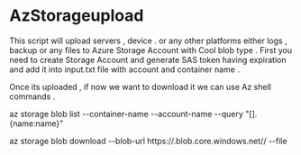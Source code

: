 # AzStorageupload

This script  will upload servers , device . or any other platforms either logs , backup  or any files to Azure Storage Account with Cool blob type .
First you need to create Storage Account and generate SAS token having expiration and add it into input.txt file with account and container name .

Once its uploaded , if now we want to download it we can use Az shell commands .

az storage blob list --container-name <nameofconatainer> --account-name <nameofaccount> --query "[].{name:name}"

az storage blob download --blob-url https://<accountname>.blob.core.windows.net/<containername>/<filenametobetakenfromabovecommand> --file <downloadfilename>


